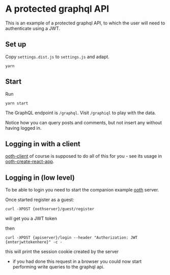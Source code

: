 # A protected graphql API

This is an example of a protected graphql API,
to which the user will need to authenticate using a JWT.

## Set up

Copy `settings.dist.js` to `settings.js` and adapt.


```
yarn
```

## Start

Run

```
yarn start
```

The GraphQL endpoint is `/graphql`. Visit `/graphiql` to play with the data.

Notice how you can query posts and comments, but not insert any without having logged in.

## Logging in with a client

[ooth-client](../../packages/ooth-client) of course is supposed to do all of this for you - see its usage in [ooth-create-react-app](../ooth-create-react-app).

## Logging in (low level)

To be able to login you need to start the companion example [ooth](../ooth) server.

Once started register as a guest:

```
curl -XPOST {oothserver}/guest/register
```

will get you a JWT token

then

```
curl -XPOST {apiserver}/login --header "Authorization: JWT {enterjwttokenhere}" -c -
```

this will print the session cookie created by the server
- if you had done this request in a browser you could now start performing write queries to the graphql api.